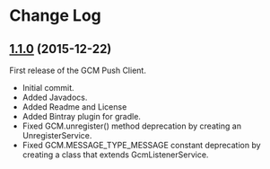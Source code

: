 # Change Log

## [1.1.0](https://github.com/devsu/gcm-push-client/releases/tag/1.1.0) (2015-12-22)

First release of the GCM Push Client.

+ Initial commit.
+ Added Javadocs.
+ Added Readme and License
+ Added Bintray plugin for gradle.
+ Fixed GCM.unregister() method deprecation by creating an UnregisterService.
+ Fixed GCM.MESSAGE_TYPE_MESSAGE constant deprecation by creating a class that extends GcmListenerService.
